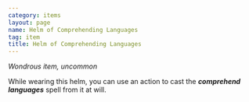 ```yaml
---
category: items
layout: page
name: Helm of Comprehending Languages
tag: item
title: Helm of Comprehending Languages 
---
```

_Wondrous item, uncommon_ 

While wearing this helm, you can use an action to cast the **_comprehend languages_** spell from it at will. 